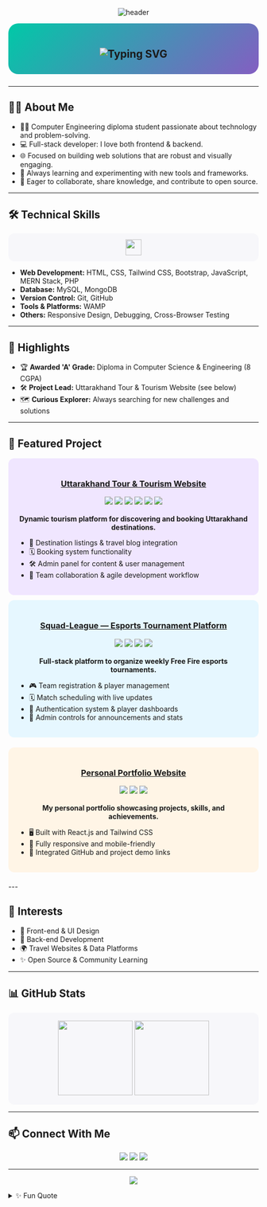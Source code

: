 <!-- Profile README for Ashok Rawat -->

<p align="center">
  <img src="https://capsule-render.vercel.app/api?type=waving&color=0:00C9A7,100:845EC2&height=200&section=header&text=Ashok%20Rawat&fontSize=40&fontAlignY=40&desc=Full-Stack%20Web%20Developer%20|%20Open%20Source%20Enthusiast&descAlignY=60&animation=fadeIn" alt="header" />
</p>

<!-- Gradient background for overall vibe -->
<div align="center" style="background: linear-gradient(135deg, #00C9A7 0%, #845EC2 100%); padding: 20px 0 10px 0; border-radius: 20px; margin-bottom: 24px;">
  
  <h2>
    <img src="https://readme-typing-svg.herokuapp.com?font=Fira+Code&weight=700&size=22&duration=3000&pause=400&color=845EC2&center=true&vCenter=true&width=435&lines=Hi,+I'm+Ashok+Rawat!;Full-Stack+Web+Developer;Open+Source+Enthusiast;Let's+build+amazing+things+%F0%9F%9A%80" alt="Typing SVG" />
  </h2>
</div>

---

## 🧑‍💻 About Me

- 👨‍🎓 Computer Engineering diploma student passionate about technology and problem-solving.
- 💻 Full-stack developer: I love both frontend & backend.
- 🌐 Focused on building web solutions that are robust and visually engaging.
- 🧠 Always learning and experimenting with new tools and frameworks.
- 🤝 Eager to collaborate, share knowledge, and contribute to open source.

---

## 🛠️ Technical Skills

<p align="center" style="background: #f7f7fa; border-radius: 12px; padding: 12px;">
  <img src="https://skillicons.dev/icons?i=html,css,tailwind,bootstrap,js,react,nodejs,express,php,mysql,mongodb,git,github" height="32" />
</p>

- **Web Development:** HTML, CSS, Tailwind CSS, Bootstrap, JavaScript, MERN Stack, PHP  
- **Database:** MySQL, MongoDB  
- **Version Control:** Git, GitHub  
- **Tools & Platforms:** WAMP
- **Others:** Responsive Design, Debugging, Cross-Browser Testing

---

## 🚩 Highlights

- 🏆 **Awarded 'A' Grade:** Diploma in Computer Science & Engineering (8 CGPA)
- 🛠️ **Project Lead:** Uttarakhand Tour & Tourism Website (see below)
- 🗺️ **Curious Explorer:** Always searching for new challenges and solutions

---

## 📌 Featured Project

<div align="center" style="background: #f0e6ff; border-radius: 12px; padding: 18px; margin-bottom: 10px;">
  
  <h3>
    <a href="https://uttarakhandtourism.xyz" target="_blank">Uttarakhand Tour & Tourism Website</a>
  </h3>
  <img src="https://img.shields.io/badge/HTML-E44D26?style=flat-square&logo=html5&logoColor=white" />
  <img src="https://img.shields.io/badge/CSS-1572B6?style=flat-square&logo=css3&logoColor=white" />
  <img src="https://img.shields.io/badge/JavaScript-F7DF1E?style=flat-square&logo=javascript&logoColor=323330" />
  <img src="https://img.shields.io/badge/PHP-777BB4?style=flat-square&logo=php&logoColor=white" />
  <img src="https://img.shields.io/badge/MySQL-4479A1?style=flat-square&logo=mysql&logoColor=white" />
  <img src="https://img.shields.io/badge/WAMP-FF6600?style=flat-square" />
  <br><br>
  <b>Dynamic tourism platform for discovering and booking Uttarakhand destinations.</b>
  <ul align="left">
    <li>🌄 Destination listings & travel blog integration</li>
    <li>🗓️ Booking system functionality</li>
    <li>🛠️ Admin panel for content & user management</li>
    <li>🤝 Team collaboration & agile development workflow</li>
  </ul>
</div>

<!-- Squad-League Project -->
<div align="center" style="background: #e6f7ff; border-radius: 12px; padding: 18px; margin-bottom: 20px;">
  <h3>
    <a href="https://squad-league.vercel.app" target="_blank">Squad-League — Esports Tournament Platform</a>
  </h3>
  <img src="https://img.shields.io/badge/React-61DAFB?style=flat-square&logo=react&logoColor=black" />
  <img src="https://img.shields.io/badge/Node.js-339933?style=flat-square&logo=node.js&logoColor=white" />
  <img src="https://img.shields.io/badge/Express.js-000000?style=flat-square&logo=express&logoColor=white" />
  <img src="https://img.shields.io/badge/MongoDB-47A248?style=flat-square&logo=mongodb&logoColor=white" />
  <br><br>
  <b>Full-stack platform to organize weekly Free Fire esports tournaments.</b>
  <ul align="left">
    <li>🎮 Team registration & player management</li>
    <li>🗓️ Match scheduling with live updates</li>
    <li>🔐 Authentication system & player dashboards</li>
    <li>📢 Admin controls for announcements and stats</li>
  </ul>
</div>

<!-- Portfolio Website -->
<div align="center" style="background: #fff5e6; border-radius: 12px; padding: 18px; margin-bottom: 20px;">
  <h3>
    <a href="https://ashokrawat3104.github.io" target="_blank">Personal Portfolio Website</a>
  </h3>
  <img src="https://img.shields.io/badge/React-61DAFB?style=flat-square&logo=react&logoColor=black" />
  <img src="https://img.shields.io/badge/TailwindCSS-38B2AC?style=flat-square&logo=tailwind-css&logoColor=white" />
  <img src="https://img.shields.io/badge/GitHub%20Pages-181717?style=flat-square&logo=github&logoColor=white" />
  <br><br>
  <b>My personal portfolio showcasing projects, skills, and achievements.</b>
  <ul align="left">
    <li>🖥️ Built with React.js and Tailwind CSS</li>
    <li>📱 Fully responsive and mobile-friendly</li>
    <li>🔗 Integrated GitHub and project demo links</li>
  </ul>
</div>
---

## 🎯 Interests

- 🎨 Front-end & UI Design
- 🧩 Back-end Development
- 🌍 Travel Websites & Data Platforms
- ✨ Open Source & Community Learning

---

## 📊 GitHub Stats

<p align="center" style="background: #f7f7fa; border-radius: 12px; padding: 16px;">
  <img src="https://github-readme-stats.vercel.app/api?username=ashokrawat3104&show_icons=true&theme=react&hide_border=true" height="150" />
  <img src="https://github-readme-stats.vercel.app/api/top-langs/?username=ashokrawat3104&layout=compact&theme=react&hide_border=true" height="150"/>
</p>

---

## 📫 Connect With Me

<p align="center">
  <a href="mailto:ashokjandhari@gmail.com"><img src="https://img.shields.io/badge/Email-D14836?style=for-the-badge&logo=gmail&logoColor=white"/></a>
  <a href="https://linkedin.com/in/ashok-rawat-7b006433a"><img src="https://img.shields.io/badge/LinkedIn-0A66C2?style=for-the-badge&logo=linkedin&logoColor=white"/></a>
  <a href="https://github.com/ashokrawat3104"><img src="https://img.shields.io/badge/GitHub-333?style=for-the-badge&logo=github&logoColor=white"/></a>
</p>

---

<p align="center">
  <img src="https://capsule-render.vercel.app/api?type=waving&color=0:00C9A7,100:845EC2&height=120&section=footer"/>
</p>

<details>
<summary>✨ Fun Quote</summary>
  
> “Passionate about building dynamic web solutions and eager to contribute to meaningful projects!”
</details>
